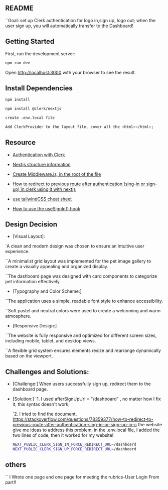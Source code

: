 ## README

``Goal: set up Clerk authentication for logo in,sign up, logo out; when the user sign up, you will automatically transfer to the Dashboard!

## Getting Started

First, run the development server:

```bash
npm run dev
```

Open [http://localhost:3000](http://localhost:3000) with your browser to see the result.

## Install Dependencies

```bash
npm install
```

```bash
npm install @clerk/nextjs
```

```bash
create .env.local file
```

```bash
Add ClerkProvider to the layout file, cover all the <html></html>;
```

## Resource

- [Authentication with Clerk](https://clerk.com/docs/quickstarts/nextjs-pages-router)
- [Nextjs structure information](https://nextjs.org/docs)
- [Create Middleware.js, in the root of the file](https://clerk.com/docs/references/nextjs/clerk-middleware)

- [How to redirect to previous route after authentication (sing-in or sign-up) in clerk using it with nextjs](https://stackoverflow.com/questions/78359377/how-to-redirect-to-previous-route-after-authentication-sing-in-or-sign-up-in-c)

- [ use tailwindCSS cheat sheet](https://nerdcave.com/tailwind-cheat-sheet)

- [ How to use the useSignIn() hook ](https://clerk.com/docs/references/react/use-sign-in#how-to-use-the-use-sign-in-hook)

## Design Decision

- [Visual Layout]:

`A clean and modern design was chosen to ensure an intuitive user experience.

``A minimalist grid layout was implemented for the pet image gallery to create a visually appealing and organized display.

``The dashboard page was designed with card components to categorize pet information effectively.

- [Typography and Color Scheme:]

``The application uses a simple, readable font style to enhance accessibility.

``Soft pastel and neutral colors were used to create a welcoming and warm atmosphere.

- [Responsive Design:]

``The website is fully responsive and optimized for different screen sizes, including mobile, tablet, and desktop views.

``A flexible grid system ensures elements resize and rearrange dynamically based on the viewport.

## Challenges and Solutions:

- [Challenge:]
  When users successfully sign up, redirect them to the dashboard page.

- [Solution:]
  `1. I used afterSignUpUrl = "/dashboard" , no matter how I fix it, this syntax doesn't work;

  `2. I tried to find the document, https://stackoverflow.com/questions/78359377/how-to-redirect-to-previous-route-after-authentication-sing-in-or-sign-up-in-c the website give me ideas to address this problem, in the .env.local file, I added the two lines of code, then it worked for my website!

  ```bash
  NEXT_PUBLIC_CLERK_SIGN_IN_FORCE_REDIRECT_URL=/dashboard
  NEXT_PUBLIC_CLERK_SIGN_UP_FORCE_REDIRECT_URL=/dashboard
  ```

## others

`` I Wrote one <Login> page and one <signin> page for meeting the rubrics-User Login From part!!
